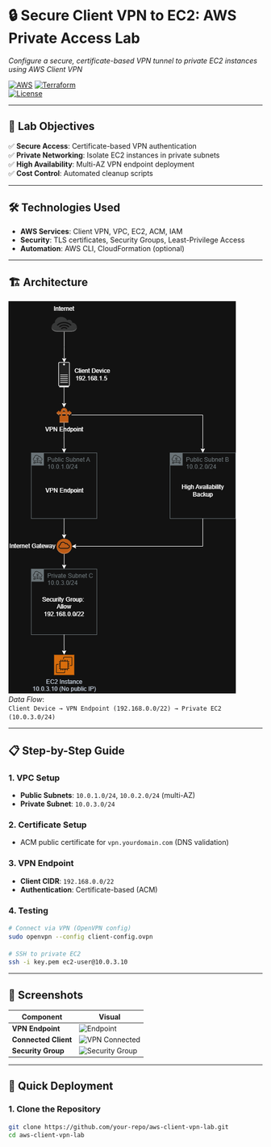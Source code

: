 # 🔒 Secure Client VPN to EC2: AWS Private Access Lab  
*Configure a secure, certificate-based VPN tunnel to private EC2 instances using AWS Client VPN*  

[![AWS](https://img.shields.io/badge/AWS-FF9900?logo=amazonaws&logoColor=white)](https://aws.amazon.com) 
[![Terraform](https://img.shields.io/badge/Infrastructure-As__Code-7B42BC?logo=terraform)](https://terraform.io)  
[![License](https://img.shields.io/badge/License-MIT-blue)](LICENSE)

---

## 📌 Lab Objectives  
✅ **Secure Access**: Certificate-based VPN authentication  
✅ **Private Networking**: Isolate EC2 instances in private subnets  
✅ **High Availability**: Multi-AZ VPN endpoint deployment  
✅ **Cost Control**: Automated cleanup scripts  

---

## 🛠️ Technologies Used  
- **AWS Services**: Client VPN, VPC, EC2, ACM, IAM  
- **Security**: TLS certificates, Security Groups, Least-Privilege Access  
- **Automation**: AWS CLI, CloudFormation (optional)  

---

## 🏗️ Architecture  
![AWS Client VPN Architecture](diagram/SimpleClientDiagram.drawio.png)  
*Data Flow*:  
`Client Device → VPN Endpoint (192.168.0.0/22) → Private EC2 (10.0.3.0/24)`  

---

## 📋 Step-by-Step Guide  
### **1. VPC Setup**  
- **Public Subnets**: `10.0.1.0/24`, `10.0.2.0/24` (multi-AZ)  
- **Private Subnet**: `10.0.3.0/24`  

### **2. Certificate Setup**  
- ACM public certificate for `vpn.yourdomain.com` (DNS validation)  

### **3. VPN Endpoint**  
- **Client CIDR**: `192.168.0.0/22`  
- **Authentication**: Certificate-based (ACM)  

### **4. Testing**  
```bash
# Connect via VPN (OpenVPN config)
sudo openvpn --config client-config.ovpn

# SSH to private EC2
ssh -i key.pem ec2-user@10.0.3.10
```

---

## 📸 Screenshots  
| Component | Visual |  
|-----------|--------|  
| **VPN Endpoint** | ![Endpoint](screenshots/vpn-endpoint.png) |  
| **Connected Client** | ![VPN Connected](screenshots/vpn-connected.png) |  
| **Security Group** | ![Security Group](screenshots/sg-rules.png) |  

---

## 🚀 Quick Deployment  
### **1. Clone the Repository**  
```bash
git clone https://github.com/your-repo/aws-client-vpn-lab.git
cd aws-client-vpn-lab
```
